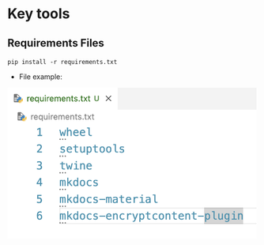 # Key tools

## Requirements Files

```
pip install -r requirements.txt
```

- File example:

![alt text](<Screenshot 2024-08-27 at 21.41.30.png>)